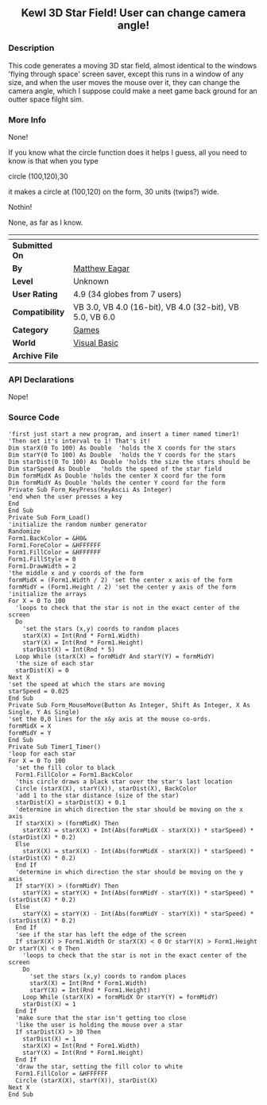 ﻿<div align="center">

## Kewl 3D Star Field\! User can change camera angle\!


</div>

### Description

This code generates a moving 3D star field, almost identical to the windows 'flying through space' screen saver, except this runs in a window of any size, and when the user moves the mouse over it, they can change the camera angle, which I suppose could make a neet game back ground for an outter space filght sim.
 
### More Info
 
None!

If you know what the circle function does it helps I guess, all you need to know is that when you type

circle (100,120),30

it makes a circle at (100,120) on the form, 30 units (twips?) wide.

Nothin!

None, as far as I know.


<span>             |<span>
---                |---
**Submitted On**   |
**By**             |[Matthew Eagar](https://github.com/Planet-Source-Code/PSCIndex/blob/master/ByAuthor/matthew-eagar.md)
**Level**          |Unknown
**User Rating**    |4.9 (34 globes from 7 users)
**Compatibility**  |VB 3\.0, VB 4\.0 \(16\-bit\), VB 4\.0 \(32\-bit\), VB 5\.0, VB 6\.0
**Category**       |[Games](https://github.com/Planet-Source-Code/PSCIndex/blob/master/ByCategory/games__1-38.md)
**World**          |[Visual Basic](https://github.com/Planet-Source-Code/PSCIndex/blob/master/ByWorld/visual-basic.md)
**Archive File**   |[](https://github.com/Planet-Source-Code/matthew-eagar-kewl-3d-star-field-user-can-change-camera-angle__1-1958/archive/master.zip)

### API Declarations

Nope!


### Source Code

```
'first just start a new program, and insert a timer named timer1!
'Then set it's interval to 1! That's it!
Dim starX(0 To 100) As Double  'holds the X coords for the stars
Dim starY(0 To 100) As Double  'holds the Y coords for the stars
Dim starDist(0 To 100) As Double 'holds the size the stars should be
Dim starSpeed As Double   'holds the speed of the star field
Dim formMidX As Double 'holds the center X coord for the form
Dim formMidY As Double 'holds the center Y coord for the form
Private Sub Form_KeyPress(KeyAscii As Integer)
'end when the user presses a key
End
End Sub
Private Sub Form_Load()
'initialize the random number generator
Randomize
Form1.BackColor = &H0&
Form1.ForeColor = &HFFFFFF
Form1.FillColor = &HFFFFFF
Form1.FillStyle = 0
Form1.DrawWidth = 2
'the middle x and y coords of the form
formMidX = (Form1.Width / 2) 'set the center x axis of the form
formMidY = (Form1.Height / 2) 'set the center y axis of the form
'initialize the arrays
For X = 0 To 100
  'loops to check that the star is not in the exact center of the screen
  Do
    'set the stars (x,y) coords to random places
    starX(X) = Int(Rnd * Form1.Width)
    starY(X) = Int(Rnd * Form1.Height)
    starDist(X) = Int(Rnd * 5)
  Loop While (starX(X) = formMidY And starY(Y) = formMidY)
  'the size of each star
  starDist(X) = 0
Next X
'set the speed at which the stars are moving
starSpeed = 0.025
End Sub
Private Sub Form_MouseMove(Button As Integer, Shift As Integer, X As Single, Y As Single)
'set the 0,0 lines for the x&y axis at the mouse co-ords.
formMidX = X
formMidY = Y
End Sub
Private Sub Timer1_Timer()
'loop for each star
For X = 0 To 100
  'set the fill color to black
  Form1.FillColor = Form1.BackColor
  'this circle draws a black star over the star's last location
  Circle (starX(X), starY(X)), starDist(X), BackColor
  'add 1 to the star distance (size of the star)
  starDist(X) = starDist(X) + 0.1
  'determine in which direction the star should be moving on the x axis
  If starX(X) > (formMidX) Then
    starX(X) = starX(X) + Int(Abs(formMidX - starX(X)) * starSpeed) * (starDist(X) * 0.2)
  Else
    starX(X) = starX(X) - Int(Abs(formMidX - starX(X)) * starSpeed) * (starDist(X) * 0.2)
  End If
  'determine in which direction the star should be moving on the y axis
  If starY(X) > (formMidY) Then
    starY(X) = starY(X) + Int(Abs(formMidY - starY(X)) * starSpeed) * (starDist(X) * 0.2)
  Else
    starY(X) = starY(X) - Int(Abs(formMidY - starY(X)) * starSpeed) * (starDist(X) * 0.2)
  End If
  'see if the star has left the edge of the screen
  If starX(X) > Form1.Width Or starX(X) < 0 Or starY(X) > Form1.Height Or starY(X) < 0 Then
    'loops to check that the star is not in the exact center of the screen
    Do
      'set the stars (x,y) coords to random places
      starX(X) = Int(Rnd * Form1.Width)
      starY(X) = Int(Rnd * Form1.Height)
    Loop While (starX(X) = formMidX Or starY(Y) = formMidY)
    starDist(X) = 1
  End If
  'make sure that the star isn't getting too close
  'like the user is holding the mouse over a star
  If starDist(X) > 30 Then
    starDist(X) = 1
    starX(X) = Int(Rnd * Form1.Width)
    starY(X) = Int(Rnd * Form1.Height)
  End If
  'draw the star, setting the fill color to white
  Form1.FillColor = &HFFFFFF
  Circle (starX(X), starY(X)), starDist(X)
Next X
End Sub
```

